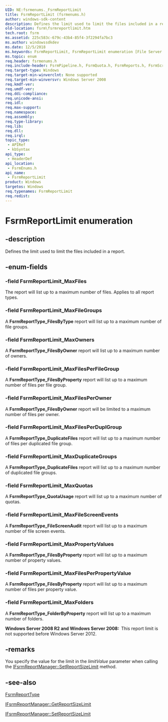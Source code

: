```yaml
---
UID: NE:fsrmenums._FsrmReportLimit
title: FsrmReportLimit (fsrmenums.h)
author: windows-sdk-content
description: Defines the limit used to limit the files included in a report.
old-location: fsrm\fsrmreportlimit.htm
tech.root: fsrm
ms.assetid: 225c583c-679c-43b4-85f4-3f2294fa7bc3
ms.author: windowssdkdev
ms.date: 12/5/2018
ms.keywords: FsrmReportLimit, FsrmReportLimit enumeration [File Server Resource Manager], FsrmReportLimit_MaxDuplicateGroups, FsrmReportLimit_MaxFileGroups, FsrmReportLimit_MaxFileScreenEvents, FsrmReportLimit_MaxFiles, FsrmReportLimit_MaxFilesPerDuplGroup, FsrmReportLimit_MaxFilesPerFileGroup, FsrmReportLimit_MaxFilesPerOwner, FsrmReportLimit_MaxFilesPerPropertyValue, FsrmReportLimit_MaxFolders, FsrmReportLimit_MaxOwners, FsrmReportLimit_MaxPropertyValues, FsrmReportLimit_MaxQuotas, fs.fsrmreportlimit, fsrm.fsrmreportlimit, fsrmenums/FsrmReportLimit, fsrmenums/FsrmReportLimit_MaxDuplicateGroups, fsrmenums/FsrmReportLimit_MaxFileGroups, fsrmenums/FsrmReportLimit_MaxFileScreenEvents, fsrmenums/FsrmReportLimit_MaxFiles, fsrmenums/FsrmReportLimit_MaxFilesPerDuplGroup, fsrmenums/FsrmReportLimit_MaxFilesPerFileGroup, fsrmenums/FsrmReportLimit_MaxFilesPerOwner, fsrmenums/FsrmReportLimit_MaxFilesPerPropertyValue, fsrmenums/FsrmReportLimit_MaxFolders, fsrmenums/FsrmReportLimit_MaxOwners, fsrmenums/FsrmReportLimit_MaxPropertyValues, fsrmenums/FsrmReportLimit_MaxQuotas
ms.topic: enum
req.header: fsrmenums.h
req.include-header: FsrmPipeline.h, FsrmQuota.h, FsrmReports.h, FsrmScreen.h
req.target-type: Windows
req.target-min-winverclnt: None supported
req.target-min-winversvr: Windows Server 2008
req.kmdf-ver: 
req.umdf-ver: 
req.ddi-compliance: 
req.unicode-ansi: 
req.idl: 
req.max-support: 
req.namespace: 
req.assembly: 
req.type-library: 
req.lib: 
req.dll: 
req.irql: 
topic_type:
 - APIRef
 - kbSyntax
api_type:
 - HeaderDef
api_location:
 - FsrmEnums.h
api_name:
 - FsrmReportLimit
product: Windows
targetos: Windows
req.typenames: FsrmReportLimit
req.redist: 
---
```


# FsrmReportLimit enumeration


## -description


Defines the limit used to limit the files included in a report.


## -enum-fields




### -field FsrmReportLimit_MaxFiles

The report will list up to a maximum number of files. Applies to all report types.


### -field FsrmReportLimit_MaxFileGroups

A <b>FsrmReportType_FilesByType</b> report will list up to a maximum number of file 
      groups.


### -field FsrmReportLimit_MaxOwners

A <b>FsrmReportType_FilesByOwner</b> report will list up to a maximum number of 
      owners.


### -field FsrmReportLimit_MaxFilesPerFileGroup

A <b>FsrmReportType_FilesByProperty</b> report will list up to a maximum number of 
      files per file group.


### -field FsrmReportLimit_MaxFilesPerOwner

A <b>FsrmReportType_FilesByOwner</b> report will be limited to a maximum number of 
      files per owner.


### -field FsrmReportLimit_MaxFilesPerDuplGroup

A <b>FsrmReportType_DuplicateFiles</b> report will list up to a maximum number of 
      files per duplicated file group.


### -field FsrmReportLimit_MaxDuplicateGroups

A <b>FsrmReportType_DuplicateFiles</b> report will list up to a maximum number of 
      duplicated file groups.


### -field FsrmReportLimit_MaxQuotas

A <b>FsrmReportType_QuotaUsage</b> report will list up to a maximum number of 
      quotas.


### -field FsrmReportLimit_MaxFileScreenEvents

A <b>FsrmReportType_FileScreenAudit</b> report will list up to a maximum number of 
      file screen events.


### -field FsrmReportLimit_MaxPropertyValues

A <b>FsrmReportType_FilesByProperty</b> report will list up to a maximum number of 
      property values.


### -field FsrmReportLimit_MaxFilesPerPropertyValue

A <b>FsrmReportType_FilesByProperty</b> report will list up to a maximum number of 
      files per property value.


### -field FsrmReportLimit_MaxFolders

A <b>FsrmReportType_FolderByProperty</b> report will list up to a maximum number of 
       folders.

<b>Windows Server 2008 R2 and Windows Server 2008:  </b>This report limit is not supported before Windows Server 2012.


## -remarks



You specify the  value for the limit in the <i>limitValue</i> parameter when calling the 
    <a href="https://msdn.microsoft.com/7d5a73ab-eccb-42e5-8796-d2986deccd34">IFsrmReportManager::SetReportSizeLimit</a> 
    method.




## -see-also




<a href="https://msdn.microsoft.com/6fb5cb02-371b-4d07-9f13-d0409d5835d4">FsrmReportType</a>



<a href="https://msdn.microsoft.com/1fe2546c-d70c-466a-8640-77cc2403a91d">IFsrmReportManager::GetReportSizeLimit</a>



<a href="https://msdn.microsoft.com/7d5a73ab-eccb-42e5-8796-d2986deccd34">IFsrmReportManager::SetReportSizeLimit</a>
 

 

